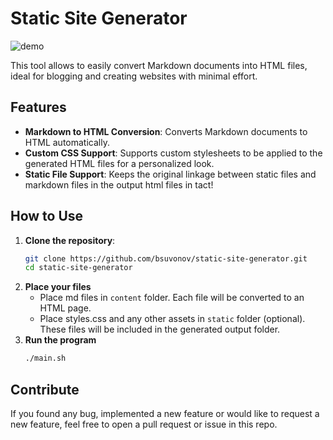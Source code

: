 # Static Site Generator

![demo](https://raw.githubusercontent.com/wiki/bsuvonov/static-site-generator/images/demo.png)

This tool allows to easily convert Markdown documents into HTML files, ideal for blogging and creating websites with minimal effort.

## Features

- **Markdown to HTML Conversion**: Converts Markdown documents to HTML automatically.
- **Custom CSS Support**: Supports custom stylesheets to be applied to the generated HTML files for a personalized look.
- **Static File Support**: Keeps the original linkage between static files and markdown files in the output html files in tact!

## How to Use

1. **Clone the repository**:
   ```bash
   git clone https://github.com/bsuvonov/static-site-generator.git
   cd static-site-generator
   ```
2. **Place your files**
   - Place md files in `content` folder. Each file will be converted to an HTML page.
   - Place styles.css and any other assets in `static` folder (optional). These files will be included in the generated output folder.
3. **Run the program**
   ```bash
   ./main.sh
   ```   

## Contribute
If you found any bug, implemented a new feature or would like to request a new feature, feel free to open a pull request or issue in this repo.
